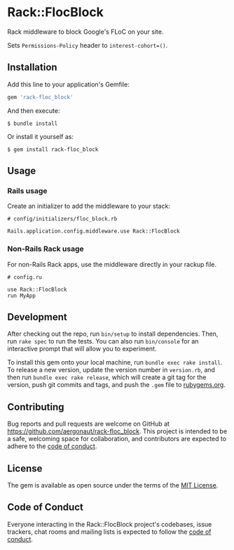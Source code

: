 # Rack::FlocBlock

Rack middleware to block Google's FLoC on your site.

Sets `Permissions-Policy` header to `interest-cohort=()`.

## Installation

Add this line to your application's Gemfile:

```ruby
gem 'rack-floc_block'
```

And then execute:

    $ bundle install

Or install it yourself as:

    $ gem install rack-floc_block

## Usage

### Rails usage

Create an initializer to add the middleware to your stack:

```
# config/initializers/floc_block.rb

Rails.application.config.middleware.use Rack::FlocBlock
```

### Non-Rails Rack usage

For non-Rails Rack apps, use the middleware directly in your rackup file.

```
# config.ru

use Rack::FlocBlock
run MyApp
```

## Development

After checking out the repo, run `bin/setup` to install dependencies. Then, run `rake spec` to run the tests. You can also run `bin/console` for an interactive prompt that will allow you to experiment.

To install this gem onto your local machine, run `bundle exec rake install`. To release a new version, update the version number in `version.rb`, and then run `bundle exec rake release`, which will create a git tag for the version, push git commits and tags, and push the `.gem` file to [rubygems.org](https://rubygems.org).

## Contributing

Bug reports and pull requests are welcome on GitHub at <https://github.com/aergonaut/rack-floc_block>. This project is intended to be a safe, welcoming space for collaboration, and contributors are expected to adhere to the [code of conduct](https://github.com/aergonaut/rack-floc_block/blob/main/CODE_OF_CONDUCT.md).


## License

The gem is available as open source under the terms of the [MIT License](https://opensource.org/licenses/MIT).

## Code of Conduct

Everyone interacting in the Rack::FlocBlock project's codebases, issue trackers, chat rooms and mailing lists is expected to follow the [code of conduct](https://github.com/aergonaut/rack-floc_block/blob/master/CODE_OF_CONDUCT.md).
